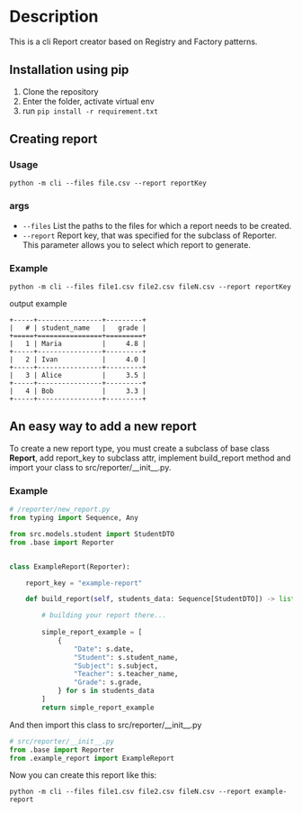 # Description
This is a cli Report creator based on Registry and Factory patterns.


## Installation using pip
1. Clone the repository
2. Enter the folder, activate virtual env
3. run `pip install -r requirement.txt`


## Creating report
### Usage
```commandline
python -m cli --files file.csv --report reportKey
```
### args
- `--files` List the paths to the files for which a report needs to be created.
- `--report` Report key, that was specified for the subclass of Reporter. This parameter allows you to select which report to generate.

### Example
```commandline
python -m cli --files file1.csv file2.csv fileN.csv --report reportKey
```
output example
```text
+-----+----------------+---------+
|   # | student_name   |   grade |
+=====+================+=========+
|   1 | Maria          |     4.8 |
+-----+----------------+---------+
|   2 | Ivan           |     4.0 |
+-----+----------------+---------+
|   3 | Alice          |     3.5 |
+-----+----------------+---------+
|   4 | Bob            |     3.3 |
+-----+----------------+---------+
```

## An easy way to add a new report

To create a new report type, you must create a subclass of base class **Report**, add report_key to subclass attr, implement build_report method and import your class to src/reporter/\_\_init\_\_.py.


### Example

```python
# /reporter/new_report.py
from typing import Sequence, Any

from src.models.student import StudentDTO
from .base import Reporter


class ExampleReport(Reporter):

    report_key = "example-report"

    def build_report(self, students_data: Sequence[StudentDTO]) -> list[dict[str, Any]]:

        # building your report there...
        
        simple_report_example = [
            {
                "Date": s.date,
                "Student": s.student_name,
                "Subject": s.subject,
                "Teacher": s.teacher_name,
                "Grade": s.grade,
            } for s in students_data
        ]
        return simple_report_example
```

And then import this class to  src/reporter/\_\_init\_\_.py
```python
# src/reporter/__init__.py
from .base import Reporter
from .example_report import ExampleReport
```

Now you can create this report like this:
```commandline
python -m cli --files file1.csv file2.csv fileN.csv --report example-report
```
